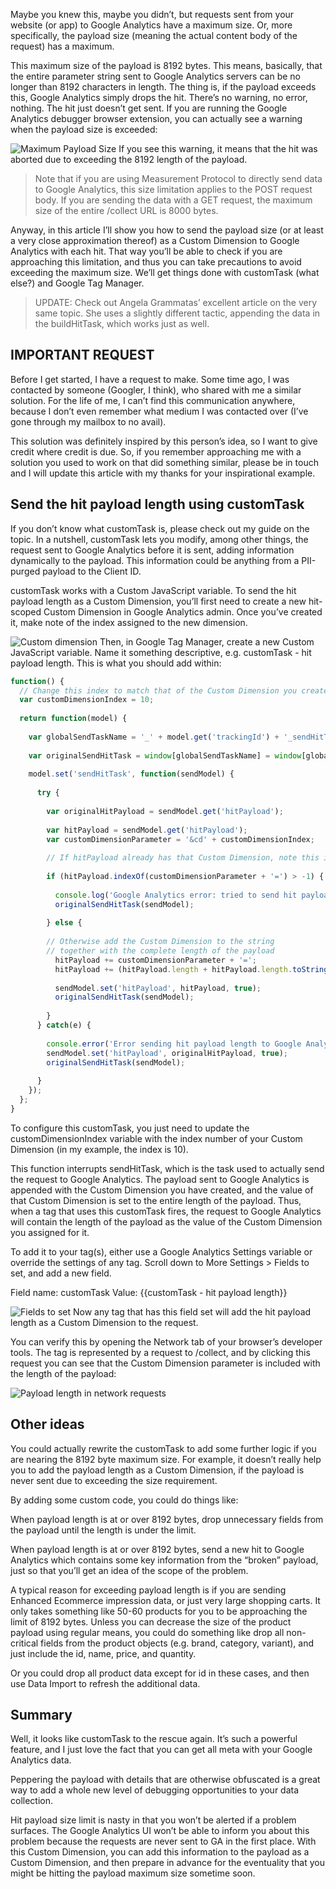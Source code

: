 Maybe you knew this, maybe you didn’t, but requests sent from your website (or app) to Google Analytics have a maximum size. Or, more specifically, the payload size (meaning the actual content body of the request) has a maximum.

This maximum size of the payload is 8192 bytes. This means, basically, that the entire parameter string sent to Google Analytics servers can be no longer than 8192 characters in length. The thing is, if the payload exceeds this, Google Analytics simply drops the hit. There’s no warning, no error, nothing. The hit just doesn’t get sent. If you are running the Google Analytics debugger browser extension, you can actually see a warning when the payload size is exceeded:

 ![Maximum Payload Size](https://www.simoahava.com/images/2018/04/ga-maximum-payload-size.png#ZgotmplZ)
If you see this warning, it means that the hit was aborted due to exceeding the 8192 length of the payload.

> Note that if you are using Measurement Protocol to directly send data to Google Analytics, this size limitation applies to the POST request body. If you are sending the data with a GET request, the maximum size of the entire /collect URL is 8000 bytes.

Anyway, in this article I’ll show you how to send the payload size (or at least a very close approximation thereof) as a Custom Dimension to Google Analytics with each hit. That way you’ll be able to check if you are approaching this limitation, and thus you can take precautions to avoid exceeding the maximum size. We’ll get things done with customTask (what else?) and Google Tag Manager.

> UPDATE: Check out Angela Grammatas’ excellent article on the very same topic. She uses a slightly different tactic, appending the data in the buildHitTask, which works just as well.

## IMPORTANT REQUEST
Before I get started, I have a request to make. Some time ago, I was contacted by someone (Googler, I think), who shared with me a similar solution. For the life of me, I can’t find this communication anywhere, because I don’t even remember what medium I was contacted over (I’ve gone through my mailbox to no avail).

This solution was definitely inspired by this person’s idea, so I want to give credit where credit is due. So, if you remember approaching me with a solution you used to work on that did something similar, please be in touch and I will update this article with my thanks for your inspirational example.

## Send the hit payload length using customTask
If you don’t know what customTask is, please check out my guide on the topic. In a nutshell, customTask lets you modify, among other things, the request sent to Google Analytics before it is sent, adding information dynamically to the payload. This information could be anything from a PII-purged payload to the Client ID.

customTask works with a Custom JavaScript variable. To send the hit payload length as a Custom Dimension, you’ll first need to create a new hit-scoped Custom Dimension in Google Analytics admin. Once you’ve created it, make note of the index assigned to the new dimension.



![Custom dimension](https://www.simoahava.com/images/2018/04/new-custom-dimension.png#ZgotmplZ)
Then, in Google Tag Manager, create a new Custom JavaScript variable. Name it something descriptive, e.g. customTask - hit payload length. This is what you should add within:
```javascript
function() {
  // Change this index to match that of the Custom Dimension you created in GA
  var customDimensionIndex = 10;
  
  return function(model) {
    
    var globalSendTaskName = '_' + model.get('trackingId') + '_sendHitTask';
    
    var originalSendHitTask = window[globalSendTaskName] = window[globalSendTaskName] || model.get('sendHitTask');
    
    model.set('sendHitTask', function(sendModel) {
      
      try {
        
        var originalHitPayload = sendModel.get('hitPayload');
        
        var hitPayload = sendModel.get('hitPayload');
        var customDimensionParameter = '&cd' + customDimensionIndex;
      
        // If hitPayload already has that Custom Dimension, note this in the console and do not overwrite the existing dimension
      
        if (hitPayload.indexOf(customDimensionParameter + '=') > -1) {
          
          console.log('Google Analytics error: tried to send hit payload length in an already assigned Custom Dimension');
          originalSendHitTask(sendModel);
        
        } else {
      
        // Otherwise add the Custom Dimension to the string
        // together with the complete length of the payload
          hitPayload += customDimensionParameter + '=';
          hitPayload += (hitPayload.length + hitPayload.length.toString().length);
        
          sendModel.set('hitPayload', hitPayload, true);
          originalSendHitTask(sendModel);
        
        }
      } catch(e) {
       
        console.error('Error sending hit payload length to Google Analytics');
        sendModel.set('hitPayload', originalHitPayload, true);
        originalSendHitTask(sendModel);
        
      }
    });
  };
}
```
To configure this customTask, you just need to update the customDimensionIndex variable with the index number of your Custom Dimension (in my example, the index is 10).

This function interrupts sendHitTask, which is the task used to actually send the request to Google Analytics. The payload sent to Google Analytics is appended with the Custom Dimension you have created, and the value of that Custom Dimension is set to the entire length of the payload. Thus, when a tag that uses this customTask fires, the request to Google Analytics will contain the length of the payload as the value of the Custom Dimension you assigned for it.

To add it to your tag(s), either use a Google Analytics Settings variable or override the settings of any tag. Scroll down to More Settings > Fields to set, and add a new field.

Field name: customTask
Value: {{customTask - hit payload length}}

 ![Fields to set](https://www.simoahava.com/images/2018/04/fields-to-set.png#ZgotmplZ)
Now any tag that has this field set will add the hit payload length as a Custom Dimension to the request.

You can verify this by opening the Network tab of your browser’s developer tools. The tag is represented by a request to /collect, and by clicking this request you can see that the Custom Dimension parameter is included with the length of the payload:

 ![Payload length in network requests](https://www.simoahava.com/images/2018/04/payload-length-custom-dimension.png#ZgotmplZ)
## Other ideas
You could actually rewrite the customTask to add some further logic if you are nearing the 8192 byte maximum size. For example, it doesn’t really help you to add the payload length as a Custom Dimension, if the payload is never sent due to exceeding the size requirement.

By adding some custom code, you could do things like:

When payload length is at or over 8192 bytes, drop unnecessary fields from the payload until the length is under the limit.

When payload length is at or over 8192 bytes, send a new hit to Google Analytics which contains some key information from the “broken” payload, just so that you’ll get an idea of the scope of the problem.

A typical reason for exceeding payload length is if you are sending Enhanced Ecommerce impression data, or just very large shopping carts. It only takes something like 50-60 products for you to be approaching the limit of 8192 bytes. Unless you can decrease the size of the product payload using regular means, you could do something like drop all non-critical fields from the product objects (e.g. brand, category, variant), and just include the id, name, price, and quantity.

Or you could drop all product data except for id in these cases, and then use Data Import to refresh the additional data.

## Summary
Well, it looks like customTask to the rescue again. It’s such a powerful feature, and I just love the fact that you can get all meta with your Google Analytics data.

Peppering the payload with details that are otherwise obfuscated is a great way to add a whole new level of debugging opportunities to your data collection.

Hit payload size limit is nasty in that you won’t be alerted if a problem surfaces. The Google Analytics UI won’t be able to inform you about this problem because the requests are never sent to GA in the first place. With this Custom Dimension, you can add this information to the payload as a Custom Dimension, and then prepare in advance for the eventuality that you might be hitting the payload maximum size sometime soon.